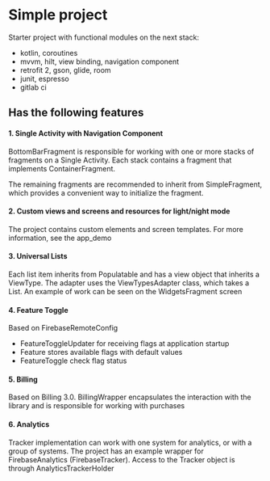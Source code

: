 # Simple project

Starter project with functional modules on the next stack:
+ kotlin, coroutines
+ mvvm, hilt, view binding, navigation component
+ retrofit 2, gson, glide, room
+ junit, espresso
+ gitlab ci

## Has the following features

#### 1. Single Activity with Navigation Component
BottomBarFragment is responsible for working with one or more stacks of fragments on a Single Activity. 
Each stack contains a fragment that implements ContainerFragment.

The remaining fragments are recommended to inherit from SimpleFragment, which provides a convenient way 
to initialize the fragment.

#### 2. Custom views and screens and resources for light/night mode
The project contains custom elements and screen templates. 
For more information, see the app_demo

#### 3. Universal Lists
Each list item inherits from Populatable and has a view object that inherits a ViewType. 
The adapter uses the ViewTypesAdapter class, which takes a List<ViewType>. 
An example of work can be seen on the WidgetsFragment screen

#### 4. Feature Toggle
Based on FirebaseRemoteConfig
+ FeatureToggleUpdater for receiving flags at application startup
+ Feature stores available flags with default values
+ FeatureToggle check flag status

#### 5. Billing
Based on Billing 3.0. 
BillingWrapper encapsulates the interaction with the library and is responsible for working with purchases

#### 6. Analytics
Tracker implementation can work with one system for analytics, or with a group of systems. 
The project has an example wrapper for FirebaseAnalytics (FirebaseTracker). 
Access to the Tracker object is through AnalyticsTrackerHolder